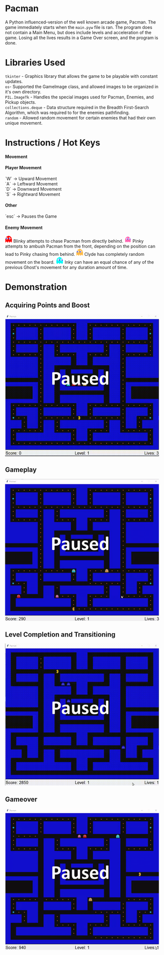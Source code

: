 # Pacman
A Python influenced-version of the well known arcade game, Pacman. The game immediately starts when the `main.pyw` file is ran. The program does not contain a Main Menu, but does include levels and acceleration of the game. Losing all the lives results in a Game Over screen, and the program is done.

# Libraries Used
`tkinter` - Graphics library that allows the game to be playable with constant updates. <br />
`os`- Supported the GameImage class, and allowed images to be organized in it's own directory. <br />
`PIL.ImageTk` - Handles the special images used for Pacman, Enemies, and Pickup objects.<br />
`collections.deque` - Data structure required in the Breadth First-Search Algorithm, which was required to for the enemies pathfinding.<br />
`random` - Allowed random movement for certain enemies that had their own unique movement.<br />

# Instructions / Hot Keys
<h4> Movement </h4>

<h4> Player Movement </h4>
`W` -> Upward Movement        <br />
`A` -> Leftward Movement      <br />
`D` -> Downward Movement      <br />
`S` -> Rightward Movement     <br />

<h4> Other </h4>
`esc` -> Pauses the Game <br />

<h4> Enemy Movement </h4>
<img src='/static/images/blinky.png' title='' width='' alt='' /> Blinky attempts to chase Pacman from directly behind.
<img src='/static/images/pinky.png' title='' width='' alt='' /> Pinky attempts to ambush Pacman from the front, depending on the position can
lead to Pinky chasing from behind.
<img src='/static/images/clyde.png' title='' width='' alt='' /> Clyde has completely random movement on the board.
<img src='/static/images/inky.png' title='' width='' alt='' /> Inky can have an equal chance of any of the previous Ghost's movement for
any duration amount of time.



# Demonstration #

## Acquiring Points and Boost
<img src='static/gifs/boost.gif' title='Video Walkthrough' width='' alt='Video Walkthrough' />

## Gameplay
<img src='/static/gifs/gameplay2.gif' title='Video Walkthrough' width='' alt='Video Walkthrough' />

## Level Completion and Transitioning
<img src='/static/gifs/transition.gif' title='Video Walkthrough' width='' alt='Video Walkthrough' />

## Gameover
<img src='/static/gifs/gameover.gif' title='Video Walkthrough' width='' alt='Video Walkthrough' />
